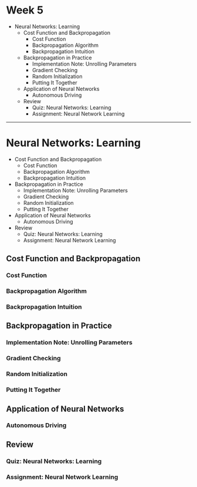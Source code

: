 Week 5
======

- Neural Networks: Learning
    - Cost Function and Backpropagation
        - Cost Function
        - Backpropagation Algorithm
        - Backpropagation Intuition
    - Backpropagation in Practice
        - Implementation Note: Unrolling Parameters
        - Gradient Checking
        - Random Initialization
        - Putting It Together
    - Application of Neural Networks
        - Autonomous Driving
    - Review
        - Quiz: Neural Networks: Learning
        - Assignment: Neural Network Learning

--------------------------------------------------------------------------------

Neural Networks: Learning
=========================

- Cost Function and Backpropagation
    - Cost Function
    - Backpropagation Algorithm
    - Backpropagation Intuition
- Backpropagation in Practice
    - Implementation Note: Unrolling Parameters
    - Gradient Checking
    - Random Initialization
    - Putting It Together
- Application of Neural Networks
    - Autonomous Driving
- Review
    - Quiz: Neural Networks: Learning
    - Assignment: Neural Network Learning

Cost Function and Backpropagation
---------------------------------

### Cost Function

### Backpropagation Algorithm

### Backpropagation Intuition

Backpropagation in Practice
---------------------------

### Implementation Note: Unrolling Parameters

### Gradient Checking

### Random Initialization

### Putting It Together

Application of Neural Networks
------------------------------

### Autonomous Driving

Review
------

### Quiz: Neural Networks: Learning

### Assignment: Neural Network Learning

